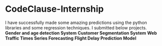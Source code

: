 # CodeClause-Internship
I have successfully made some amazing predictions using the python libraries and some regression techniques.
I submitted below projects.
**Gender and age detection System**
**Customer Segmentation System**
**Web Traffic Times Series Forecasting**
**Flight Delay Prediction Model**
